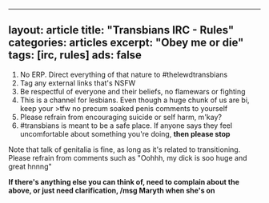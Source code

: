 
---
layout: article
title: "Transbians IRC - Rules"
categories: articles
excerpt: "Obey me or die"
tags: [irc, rules]
ads: false
---

1. No ERP. Direct everything of that nature to #thelewdtransbians
2. Tag any external links that's NSFW
3. Be respectful of everyone and their beliefs, no flamewars or fighting
4. This is a channel for lesbians. Even though a huge chunk of us are bi, keep your >tfw no precum soaked penis comments to yourself
5. Please refrain from encouraging suicide or self harm, m'kay?
6. #transbians is meant to be a safe place. If anyone says they feel uncomfortable about something you're doing, **then please stop**
    
Note that talk of genitalia is fine, as long as it's related to transitioning. Please refrain from comments such as "Oohhh, my dick is soo huge and great hnnng"

**If there's anything else you can think of, need to complain about the above, or just need clarification, /msg Maryth when she's on**
